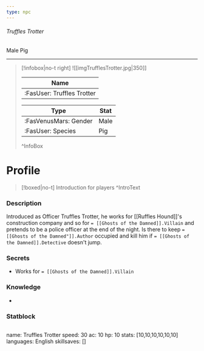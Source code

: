 ```yaml
---
type: npc
---
```


###### Truffles Trotter
<span class="sub2">Male Pig </span>
___

> [!infobox|no-t right]
> ![[imgTrufflesTrotter.jpg|350]]
> 
> | Name |
> | :----: |
> | :FasUser: Truffles Trotter | 
> 
> | Type | Stat |
> | ---- | ---- |
> | :FasVenusMars: Gender | Male |
> | :FasUser: Species | Pig |
>^InfoBox

# Profile

> [!boxed|no-t]
> Introduction for players
>^IntroText

### Description
Introduced as Officer Truffles Trotter, he works for ⁠[[Ruffles Hound]]'s construction company and so for ⁠`= [[Ghosts of the Damned]].Villain` and pretends to be a police officer at the end of the night. Is there to keep `= [[Ghosts of the Damned"]].Author` occupied and kill him if ⁠`= [[Ghosts of the Damned]].Detective` doesn't jump.

### Secrets
- Works for `= [[Ghosts of the Damned]].Villain`

### Knowledge
- 

### Statblock
>```statblock
name: Truffles Trotter
speed: 30
ac: 10
hp: 10
stats: [10,10,10,10,10,10]
languages: English
skillsaves: []
